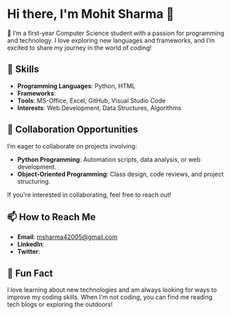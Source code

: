 # Hi there, I'm Mohit Sharma 👋

🌱 I’m a first-year Computer Science student with a passion for programming and technology. I love exploring new languages and frameworks, and I’m excited to share my journey in the world of coding!

## 🔧 Skills
- **Programming Languages**: Python, HTML
- **Frameworks**: 
- **Tools**: MS-Office, Excel, GitHub, Visual Studio Code
- **Interests**: Web Development, Data Structures, Algorithms
  
## 🤝 Collaboration Opportunities
I’m eager to collaborate on projects involving:
- **Python Programming**: Automation scripts, data analysis, or web development.
- **Object-Oriented Programming**: Class design, code reviews, and project structuring.

If you're interested in collaborating, feel free to reach out!

## 📫 How to Reach Me
- **Email**: msharma42005@gmail.com
- **LinkedIn**:
- **Twitter**:
  
## 🌟 Fun Fact
I love learning about new technologies and am always looking for ways to improve my coding skills. When I'm not coding, you can find me reading tech blogs or exploring the outdoors!

